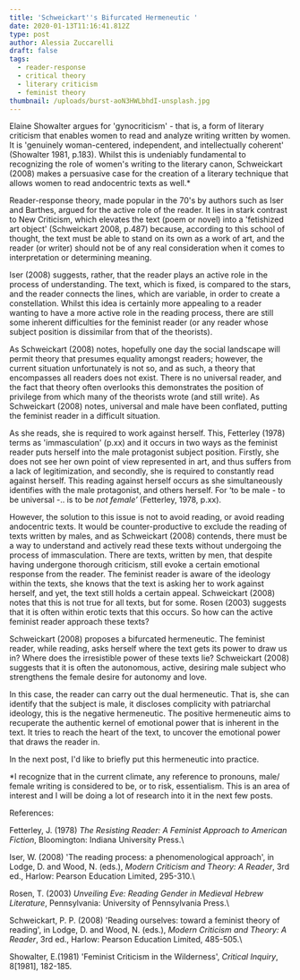 ```yaml
---
title: 'Schweickart''s Bifurcated Hermeneutic '
date: 2020-01-13T11:16:41.812Z
type: post
author: Alessia Zuccarelli
draft: false
tags:
  - reader-response
  - critical theory
  - literary criticism
  - feminist theory
thumbnail: /uploads/burst-aoN3HWLbhdI-unsplash.jpg
---
```

Elaine Showalter argues for 'gynocriticism' - that is, a form of literary criticism that enables women to read and analyze writing written by women. It is 'genuinely woman-centered, independent, and intellectually coherent' (Showalter 1981, p.183). Whilst this is undeniably fundamental to recognizing the role of women's writing to the literary canon, Schweickart (2008) makes a persuasive case for the creation of a literary technique that allows women to read andocentric texts as well.*

Reader-response theory, made popular in the 70's by authors such as Iser and Barthes, argued for the active role of the reader. It lies in stark contrast to New Criticism, which elevates the text (poem or novel) into a 'fetishized art object' (Schweickart 2008, p.487) because, according to this school of thought, the text must be able to stand on its own as a work of art, and the reader (or writer) should not be of any real consideration when it comes to interpretation or determining meaning. 

Iser (2008) suggests, rather, that the reader plays an active role in the process of understanding. The text, which is fixed, is compared to the stars, and the reader connects the lines, which are variable, in order to create a constellation. Whilst this idea is certainly more appealing to a reader wanting to have a more active role in the reading process, there are still some inherent difficulties for the feminist reader (or any reader whose subject position is dissimilar from that of the theorists).

As Schweickart (2008) notes, hopefully one day the social landscape will permit theory that presumes equality amongst readers; however, the current situation unfortunately is not so, and as such, a theory that encompasses all readers does not exist. There is no universal reader, and the fact that theory often overlooks this demonstrates the position of privilege from which many of the theorists wrote (and still write). As Schweickart (2008) notes, universal and male have been conflated, putting the feminist reader in a difficult situation.

As she reads, she is required to work against herself. This, Fetterley (1978) terms as 'immasculation' (p.xx) and it occurs in two ways as the feminist reader puts herself into the male protagonist subject position. Firstly, she does not see her own point of view represented in art, and thus suffers from a lack of legitimization, and secondly, she is required to constantly read against herself. This reading against herself occurs as she simultaneously identifies with the male protagonist, and others herself. For ‘to be male - to be universal -.. is to be *not female’* (Fetterley, 1978, p.xx).

However, the solution to this issue is not to avoid reading, or avoid reading andocentric texts. It would be counter-productive to exclude the reading of texts written by males, and as Schweickart (2008) contends, there must be a way to understand and actively read these texts without undergoing the process of immasculation. There are texts, written by men, that despite having undergone thorough criticism, still evoke a certain emotional response from the reader. The feminist reader is aware of the ideology within the texts, she knows that the text is asking her to work against herself, and yet, the text still holds a certain appeal. Schweickart (2008) notes that this is not true for all texts, but for some. Rosen (2003) suggests that it is often within erotic texts that this occurs. So how can the active feminist reader approach these texts?

Schweickart (2008) proposes a bifurcated hermeneutic. The feminist reader, while reading, asks herself where the text gets its power to draw us in? Where does the irresistible power of these texts lie? Schweickart (2008) suggests that it is often the autonomous, active, desiring male subject who strengthens the female desire for autonomy and love. 

In this case, the reader can carry out the dual hermeneutic. That is, she can identify that the subject is male, it discloses complicity with patriarchal ideology, this is the negative hermeneutic. The positive hermeneutic aims to recuperate the authentic kernel of emotional power that is inherent in the text. It tries to reach the heart of the text, to uncover the emotional power that draws the reader in.

In the next post, I'd like to briefly put this hermeneutic into practice.

\*I recognize that in the current climate, any reference to pronouns, male/ female writing is considered to be, or to risk, essentialism. This is an area of interest and I will be doing a lot of research into it in the next few posts.

References:

Fetterley, J. (1978) *The Resisting Reader: A Feminist Approach to American Fiction*, Bloomington: Indiana University Press.\

Iser, W. (2008) 'The reading process: a phenomenological approach', in Lodge, D. and Wood, N. (eds.), *Modern Criticism and Theory: A Reader*, 3rd ed., Harlow: Pearson Education Limited, 295-310.\

Rosen, T. (2003) *Unveiling Eve: Reading Gender in Medieval Hebrew Literature*, Pennsylvania: University of Pennsylvania Press.\

Schweickart, P. P. (2008) 'Reading ourselves: toward a feminist theory of reading', in Lodge, D. and Wood, N. (eds.), *Modern Criticism and Theory: A Reader*, 3rd ed., Harlow: Pearson Education Limited, 485-505.\

Showalter, E.(1981) 'Feminist Criticism in the Wilderness', *Critical Inquiry*, 8\[1981], 182-185.
